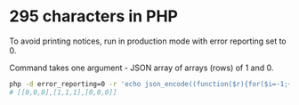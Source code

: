 # 295 characters in PHP

To avoid printing notices, run in production mode with error reporting set to 0.

Command takes one argument - JSON array of arrays (rows) of 1 and 0.

```bash
php -d error_reporting=0 -r 'echo json_encode((function($r){for($i=-1;++$i<count($r);)for($j=-1;++$j<count($r[0]);)$n[$i][]=(3==$s=(function($r,$i,$j){for($a=$i-2;++$a<$i+2;)for($b=$j-2;++$b<$j+2;)$s+=$a.$b<>$i.$j?$r[$a][$b]:0;return$s;})($r,$i,$j))?$r[$i][$j]?:1:($s==2?$r[$i][$j]?:0:0);return$n;})(json_decode($argv[1])));' [[0,1,0],[0,1,0],[0,1,0]]
# [[0,0,0],[1,1,1],[0,0,0]]
```
